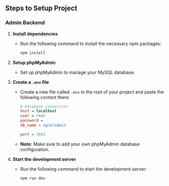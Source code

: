 ## Steps to Setup Project

### Admin Backend

1. **Install dependencies**

   - Run the following command to install the necessary npm packages:
     ```bash
     npm install
     ```

2. **Setup phpMyAdmin**

   - Set up phpMyAdmin to manage your MySQL database.

3. **Create a `.env` file**

   - Create a new file called `.env` in the root of your project and paste the following content there:

     ```ini
     # Database connection
     host = localhost
     user = root
     password =
     db_name = agneladmin

     port = 3663
     ```

   - **Note:** Make sure to add your own phpMyAdmin database configuration.

4. **Start the development server**
   - Run the following command to start the development server:
     ```bash
     npm run dev
     ```
